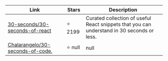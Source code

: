 | Link  | Stars   | Description
| ------------- | ------------- | ------------- |
|[30-seconds/30-seconds-of-react](https://github.com/30-seconds/30-seconds-of-react) | :star: 2199|Curated collection of useful React snippets that you can understand in 30 seconds or less.|
|[Chalarangelo/30-seconds-of-code.](https://github.com/Chalarangelo/30-seconds-of-code.) | :star: null|null|
